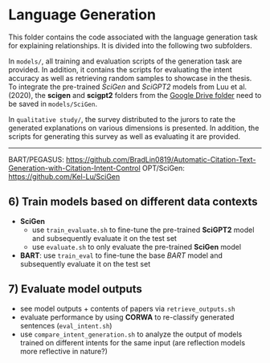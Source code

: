 # Language Generation

This folder contains the code associated with the language generation task for explaining relationships. It is divided into the following two subfolders.

In `models/`, all training and evaluation scripts of the generation task are provided. In addition, it contains the scripts for evaluating the intent accuracy as well as retrieving random samples to showcase in the thesis. To integrate the pre-trained *SciGen* and *SciGPT2* models from Luu et al. (2020), the **scigen** and **scigpt2** folders from the [Google Drive folder](https://drive.google.com/drive/folders/1uGxfWfnK_PtNfKEfuc2EbCuEQpZpjnQJ?usp=sharing) need to be saved in `models/SciGen`.

In `qualitative study/`, the survey distributed to the jurors to rate the generated explanations on various dimensions is presented. In addition, the scripts for generating this survey as well as evaluating it are provided.

____________________________________

BART/PEGASUS: https://github.com/BradLin0819/Automatic-Citation-Text-Generation-with-Citation-Intent-Control
OPT/SciGen: https://github.com/Kel-Lu/SciGen



## 6) Train models based on different data contexts
- **SciGen** 
    - use `train_evaluate.sh` to fine-tune the pre-trained **SciGPT2** model and subsequently evaluate it on the test set
    - use `evaluate.sh` to only evaluate the pre-trained **SciGen** model
- **BART**: use `train_eval` to fine-tune the base *BART* model and subsequently evaluate it on the test set

## 7) Evaluate model outputs
- see model outputs + contents of papers via `retrieve_outputs.sh`
- evaluate performance by using **CORWA** to re-classify generated sentences (`eval_intent.sh`)
- use `compare_intent_generation.sh` to analyze the output of models trained on different intents for the same input (are reflection models more reflective in nature?)